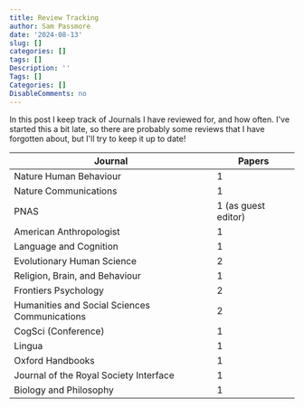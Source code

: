 ```yaml
---
title: Review Tracking
author: Sam Passmore
date: '2024-08-13'
slug: []
categories: []
tags: []
Description: ''
Tags: []
Categories: []
DisableComments: no
---
```


In this post I keep track of Journals I have reviewed for, and how often. I've started this a bit late, so there are probably some reviews that I have forgotten about, but I'll try to keep it up to date!

| Journal                                       | Papers              |
|-----------------------------------------------|---------------------|
| Nature Human Behaviour                        | 1                   |
| Nature Communications                         | 1                   |
| PNAS                                          | 1 (as guest editor) |
| American Anthropologist                       | 1                   |
| Language and Cognition                        | 1                   |
| Evolutionary Human Science                    | 2                   |
| Religion, Brain, and Behaviour                | 1                   |
| Frontiers Psychology                          | 2                   |
| Humanities and Social Sciences Communications | 2                   |
| CogSci (Conference)                           | 1                   |
| Lingua                                        | 1                   |
| Oxford Handbooks                              | 1                   |
| Journal of the Royal Society Interface        | 1                   |
| Biology and Philosophy                        | 1                   |
